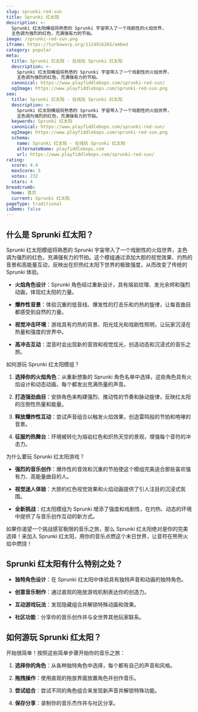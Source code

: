 ```yaml
---
slug: sprunki-red-sun
title: Sprunki 红太阳
description: >-
  Sprunki 红太阳模组将熟悉的 Sprunki 宇宙带入了一个戏剧性的火焰世界，
  主色调为强烈的红色，充满强有力的节拍。
image: /sprunki-red-sun.png
iframe: https://turbowarp.org/1124916265/embed
category: popular
meta:
  title: Sprunki 红太阳 - 在线玩 Sprunki 红太阳
  description: >-
    Sprunki 红太阳模组将熟悉的 Sprunki 宇宙带入了一个戏剧性的火焰世界，
    主色调为强烈的红色，充满强有力的节拍。
  canonical: https://www.playfiddlebops.com/sprunki-red-sun/
  ogImage: https://www.playfiddlebops.com/sprunki-red-sun.png
seo:
  title: Sprunki 红太阳 - 在线玩 Sprunki 红太阳
  description: >-
    Sprunki 红太阳模组将熟悉的 Sprunki 宇宙带入了一个戏剧性的火焰世界，
    主色调为强烈的红色，充满强有力的节拍。
  keywords: Sprunki 红太阳
  canonical: https://www.playfiddlebops.com/sprunki-red-sun/
  ogImage: https://www.playfiddlebops.com/sprunki-red-sun.png
  schema:
    name: Sprunki 红太阳 - 在线玩 Sprunki 红太阳
    alternateName: playfiddlebops.com
    url: https://www.playfiddlebops.com/sprunki-red-sun/
rating:
  score: 4.4
  maxScore: 5
  votes: 232
  stars: 4
breadcrumb:
  home: 首页
  current: Sprunki 红太阳
pageType: traditional
isDemo: false
---
```


## 什么是 Sprunki 红太阳？

Sprunki 红太阳模组将熟悉的 Sprunki 宇宙带入了一个戏剧性的火焰世界，主色调为强烈的红色，充满强有力的节拍。这个模组通过添加大胆的视觉效果、灼热的音景和高能量互动，反映出在炽热红太阳下世界的极致强度，从而改变了传统的 Sprunki 体验。

- **火焰角色设计**：Sprunki 角色经过重新设计，具有熔岩纹理、发光余烬和强烈动画，体现红太阳的力量。

- **爆炸性音景**：体验沉重的低音线、爆发性的打击乐和灼热的旋律，让每首曲目都感受到自然的力量。

- **视觉冲击环境**：游戏具有灼热的背景、阳光炫光和戏剧性照明，让玩家沉浸在热量和强度的世界中。

- **高冲击互动**：混音时会出现新的音效和视觉炫光，创造动态和沉浸式的音乐之旅。

如何游玩 Sprunki 红太阳模组？

1. **选择你的火焰角色**：从重新想象的 Sprunki 角色名单中选择，这些角色具有火焰设计和动态动画，每个都发出充满热量的声音。

1. **打造强劲曲目**：安排角色来构建强烈、推动性的节奏和脉动旋律，反映红太阳的压倒性热量和能量。

1. **释放爆炸性互动**：尝试声音组合以触发火焰效果，创造雷鸣般的节拍和咆哮的音景。

1. **征服灼热舞台**：环境被转化为熔岩红色和炽热天空的景观，增强每个音符的冲击力。

为什么要玩 Sprunki 红太阳游戏？

- **强烈的音乐创作**：爆炸性的音效和沉重的节拍使这个模组完美适合那些喜欢强有力、高能量曲目的人。

- **视觉迷人体验**：大胆的红色视觉效果和火焰动画提供了引人注目的沉浸式氛围。

- **全新挑战**：红太阳模组为 Sprunki 增添了强度和戏剧性，在灼热、动态的环境中提供了与音乐创作互动的新方式。

如果你渴望一个挑战感官极限的音乐之旅，那么 Sprunki 红太阳绝对是你的完美选择！来加入 Sprunki 红太阳，用你的音乐点燃这个末日世界，让音符在熊熊火焰中燃烧！

## Sprunki 红太阳有什么特别之处？

- **独特角色设计**：在 Sprunki 红太阳中体验具有独特声音和动画的独特角色。

- **创意音乐制作**：通过直观的拖放游戏机制表达你的创造力。

- **互动游戏玩法**：发现隐藏组合并解锁特殊动画和效果。

- **社区功能**：分享你的音乐创作并与全世界其他玩家联系。

## 如何游玩 Sprunki 红太阳？

开始很简单！按照这些简单步骤开始你的音乐之旅：

1. **选择你的角色**：从各种独特角色中选择，每个都有自己的声音和风格。

1. **拖拽操作**：使用直观的拖放界面放置角色并创作音乐。

1. **尝试组合**：尝试不同的角色组合来发现新声音并解锁特殊功能。

1. **保存分享**：录制你的音乐杰作并与社区分享。